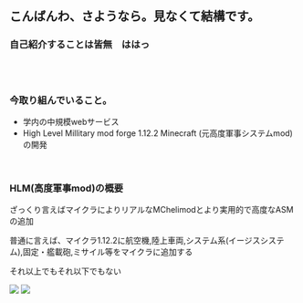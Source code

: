 <h2>こんばんわ、さようなら。見なくて結構です。</h2>
<h3>自己紹介することは皆無　ははっ</h3>
<br><br>
<h3>今取り組んでいること。</h3>
<ul>
  <li>学内の中規模webサービス</li>
  <li>High Level Millitary mod forge 1.12.2 Minecraft (元高度軍事システムmod)の開発</li>
</ul>
<br>
<h3>HLM(高度軍事mod)の概要</h3>
<p>ざっくり言えばマイクラによりリアルなMChelimodとより実用的で高度なASMの追加</p>
<p>普通に言えば、マイクラ1.12.2に航空機,陸上車両,システム系(イージスシステム),固定・艦載砲,ミサイル等をマイクラに追加する</p>
<p>それ以上でもそれ以下でもない</p>
<img src="https://github-readme-stats.vercel.app/api/top-langs/?username=FujiwaraAzusa&layout=compact&theme=dar">
<img src="https://github-readme-stats.vercel.app/api?username=FujiwaraAzusa&theme=dark">

